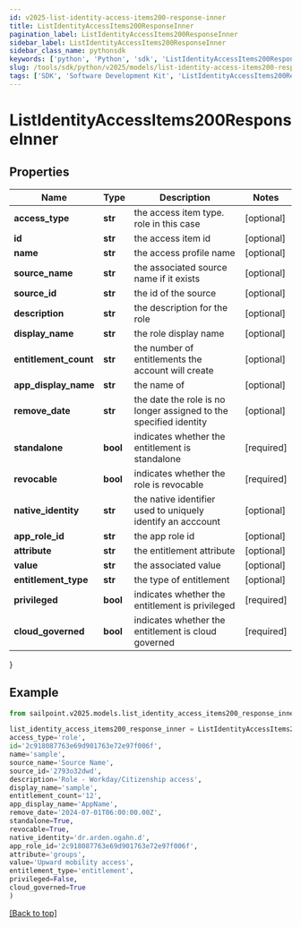 ```yaml
---
id: v2025-list-identity-access-items200-response-inner
title: ListIdentityAccessItems200ResponseInner
pagination_label: ListIdentityAccessItems200ResponseInner
sidebar_label: ListIdentityAccessItems200ResponseInner
sidebar_class_name: pythonsdk
keywords: ['python', 'Python', 'sdk', 'ListIdentityAccessItems200ResponseInner', 'V2025ListIdentityAccessItems200ResponseInner'] 
slug: /tools/sdk/python/v2025/models/list-identity-access-items200-response-inner
tags: ['SDK', 'Software Development Kit', 'ListIdentityAccessItems200ResponseInner', 'V2025ListIdentityAccessItems200ResponseInner']
---
```


# ListIdentityAccessItems200ResponseInner


## Properties

Name | Type | Description | Notes
------------ | ------------- | ------------- | -------------
**access_type** | **str** | the access item type. role in this case | [optional] 
**id** | **str** | the access item id | [optional] 
**name** | **str** | the access profile name | [optional] 
**source_name** | **str** | the associated source name if it exists | [optional] 
**source_id** | **str** | the id of the source | [optional] 
**description** | **str** | the description for the role | [optional] 
**display_name** | **str** | the role display name | [optional] 
**entitlement_count** | **str** | the number of entitlements the account will create | [optional] 
**app_display_name** | **str** | the name of | [optional] 
**remove_date** | **str** | the date the role is no longer assigned to the specified identity | [optional] 
**standalone** | **bool** | indicates whether the entitlement is standalone | [required]
**revocable** | **bool** | indicates whether the role is revocable | [required]
**native_identity** | **str** | the native identifier used to uniquely identify an acccount | [optional] 
**app_role_id** | **str** | the app role id | [optional] 
**attribute** | **str** | the entitlement attribute | [optional] 
**value** | **str** | the associated value | [optional] 
**entitlement_type** | **str** | the type of entitlement | [optional] 
**privileged** | **bool** | indicates whether the entitlement is privileged | [required]
**cloud_governed** | **bool** | indicates whether the entitlement is cloud governed | [required]
}

## Example

```python
from sailpoint.v2025.models.list_identity_access_items200_response_inner import ListIdentityAccessItems200ResponseInner

list_identity_access_items200_response_inner = ListIdentityAccessItems200ResponseInner(
access_type='role',
id='2c918087763e69d901763e72e97f006f',
name='sample',
source_name='Source Name',
source_id='2793o32dwd',
description='Role - Workday/Citizenship access',
display_name='sample',
entitlement_count='12',
app_display_name='AppName',
remove_date='2024-07-01T06:00:00.00Z',
standalone=True,
revocable=True,
native_identity='dr.arden.ogahn.d',
app_role_id='2c918087763e69d901763e72e97f006f',
attribute='groups',
value='Upward mobility access',
entitlement_type='entitlement',
privileged=False,
cloud_governed=True
)

```
[[Back to top]](#) 

